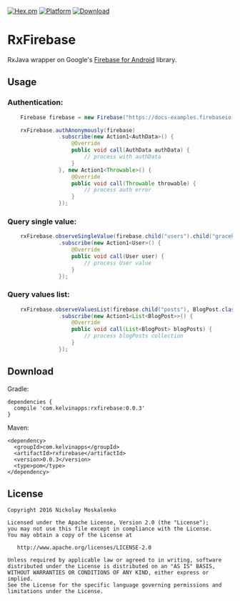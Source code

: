 [![Hex.pm](https://img.shields.io/hexpm/l/plug.svg)](http://www.apache.org/licenses/LICENSE-2.0) [![Platform](https://img.shields.io/badge/platform-android-green.svg)](http://developer.android.com/index.html)
[![Download](https://api.bintray.com/packages/kelvin/maven/rxfirebase/images/download.svg) ](https://bintray.com/kelvin/maven/rxfirebase/_latestVersion)

# RxFirebase

RxJava wrapper on Google's [Firebase for Android](https://www.firebase.com/docs/android/) library.


Usage
----------

### Authentication:

```java
    Firebase firebase = new Firebase("https://docs-examples.firebaseio.com/android/saving-data/fireblog");

    rxFirebase.authAnonymously(firebase)
                .subscribe(new Action1<AuthData>() {
                    @Override
                    public void call(AuthData authData) {
                        // process with authData
                    }
                }, new Action1<Throwable>() {
                    @Override
                    public void call(Throwable throwable) {
                        // process auth error
                    }
                });
```

### Query single value:
```java
    rxFirebase.observeSingleValue(firebase.child("users").child("gracehop"), User.class)
                .subscribe(new Action1<User>() {
                    @Override
                    public void call(User user) {
                        // process User value
                    }
                });
```

### Query values list:
```java
    rxFirebase.observeValuesList(firebase.child("posts"), BlogPost.class)
                .subscribe(new Action1<List<BlogPost>>() {
                    @Override
                    public void call(List<BlogPost> blogPosts) {
                        // process blogPosts collection
                    }
                });
```


Download
----------

Gradle:
```
dependencies {
  compile 'com.kelvinapps:rxfirebase:0.0.3'
}
```

Maven:
```
<dependency>
  <groupId>com.kelvinapps</groupId>
  <artifactId>rxfirebase</artifactId>
  <version>0.0.3</version>
  <type>pom</type>
</dependency>
```


License
-------

    Copyright 2016 Nickolay Moskalenko

    Licensed under the Apache License, Version 2.0 (the "License");
    you may not use this file except in compliance with the License.
    You may obtain a copy of the License at

       http://www.apache.org/licenses/LICENSE-2.0

    Unless required by applicable law or agreed to in writing, software
    distributed under the License is distributed on an "AS IS" BASIS,
    WITHOUT WARRANTIES OR CONDITIONS OF ANY KIND, either express or implied.
    See the License for the specific language governing permissions and
    limitations under the License.
